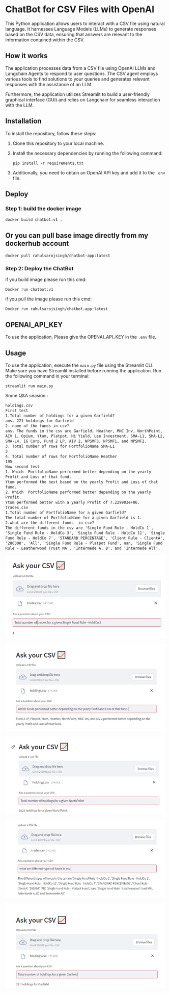 # ChatBot for CSV Files with OpenAI 

This Python application allows users to interact with a CSV file using natural language. It harnesses Language Models (LLMs) to generate responses based on the CSV data, ensuring that answers are relevant to the information contained within the CSV.

## How it works

The application processes data from a CSV file using OpenAI LLMs and Langchain Agents to respond to user questions. The CSV agent employs various tools to find solutions to your queries and generates relevant responses with the assistance of an LLM.

Furthermore, the application utilizes Streamlit to build a user-friendly graphical interface (GUI) and relies on Langchain for seamless interaction with the LLM.

## Installation

To install the repository, follow these steps:

1. Clone this repository to your local machine.
2. Install the necessary dependencies by running the following command:

   ```
   pip install -r requirements.txt
   ```

3. Additionally, you need to obtain an OpenAI API key and add it to the `.env` file.

## Deploy
### Step 1: build the docker image

   ```
   docker build chatbot:v1 . 
   ```
## Or you can pull base image directly from my dockerhub account

   ```
   docker pull rahulsarojsingh/chatbot-app:latest
   ```

### Step 2: Deploy the ChatBot
if you build image please run this cmd:

   ```
   Docker run chatbot:v1 
   ```
if you pull the image please run this cmd:

   ```
   Docker run rahulsarojsingh/chatbot-app:latest
   ```

## OPENAI_API_KEY

To use the application, Please give the OPENAI_API_KEY in the `.env` file.

## Usage

To use the application, execute the `main.py` file using the Streamlit CLI. Make sure you have Streamlit installed before running the application. Run the following command in your terminal:

```
streamlit run main.py
```
Some Q&A seasion :

```
holdings.csv
First test
1.Total number of holdings for a given Garfield?
ans. 221 holdings for Garfield
2. name of the funds in csv?
ans. The funds in the csv are Garfield, Heather, MNC Inv, NorthPoint, AIV 1, Opium, Ytum, Platpot, Hi Yield, Lee Investment, SMA-L1, SMA-L2, SMA-L4, IG Corp, Fund 2 LP, AIV 2, NPSMF3, NPSMF1, and NPSMF2.
3. Total number of rows for PortfolioName SMA-L1
3
4. Total number of rows for PortfolioName Heather
195
Now second test
1. Which  PortfolioName performed better depending on the yearly Profit and Loss of that fund.
Ytum performed the best based on the yearly Profit and Loss of that fund.
2. Which  PortfolioName performed better depending on the yearly Profit.
Ytum performed better with a yearly Profit of 7.229903e+06.
trades.csv
1.Total number of PortfolioName for a given Garfield?
The total number of PortfolioName for a given Garfield is 1.
2.what are the different funds  in csv?
The different funds in the csv are 'Single Fund Rule - HoldCo 1', 'Single Fund Rule - HoldCo 3', 'Single Fund Rule - HoldCo 11', 'Single Fund Rule - HoldCo 7', 'STANDARD PERCENTAGE', 'Client Rule - ClientA', '280308', 'All', 'Single Fund Rule - Platpot Fund', nan, 'Single Fund Rule - Leatherwood Trust MA', 'Intermede A, B', and 'Intermede All'.

```

![UI](image/one.jpeg)

![UI](image/two.jpeg)

![UI](image/three.jpeg)

![UI](image/four.jpeg)

![UI](image/five.jpeg)
